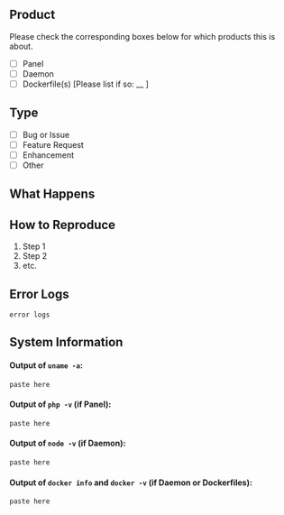 <!-- The checkboxes below can be clicked once you submit this report if you'd like -->
<!-- You can also use "- [x]" to mark it as checked. -->
## Product
Please check the corresponding boxes below for which products this is about.

- [ ] Panel
- [ ] Daemon
- [ ] Dockerfile(s) [Please list if so: __ ]

## Type
- [ ] Bug or Issue
- [ ] Feature Request
- [ ] Enhancement
- [ ] Other

<!-- You only need to fill out the information below if this is a bug report.  -->
<!-- Please delete this line and everything below if this is NOT a bug report. -->

## What Happens
<!-- Please include a description of what is happening when you encounter this bug. -->

## How to Reproduce
<!-- Please provide us a list of step for how to reproduce this issue. -->

1. Step 1
2. Step 2
3. etc.

## Error Logs
<!-- Please include a paste output of the errors if they are logged. They can be found in: -->
<!-- Panel: /var/www/pterodactyl/html/storage/logs/               Daemon: /srv/daemon/logs -->
<!-- You can also paste them on https://gist.github.com and include their links below.     -->

```
error logs
```

## System Information
#### Output of `uname -a`:

```
paste here
```

#### Output of `php -v` (if Panel):

```
paste here
```

#### Output of `node -v` (if Daemon):

```
paste here
```

#### Output of `docker info` and `docker -v` (if Daemon or Dockerfiles):

```
paste here
```
